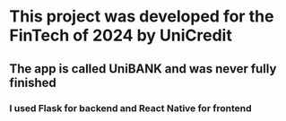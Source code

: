 # This project was developed for the FinTech of 2024 by UniCredit

## The app is called UniBANK and was never fully finished

### I used Flask for backend and React Native for frontend
